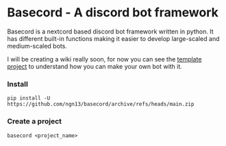 # Basecord - A discord bot framework
Basecord is a nextcord based discord bot framework written in
python. It has different built-in functions making it easier
to develop large-scaled and medium-scaled bots.

I will be creating a wiki really soon, for now you can
see the [template project](https://github.com/ngn13/basecord-template)
to understand how you can make your own bot with it.

### Install
```
pip install -U https://github.com/ngn13/basecord/archive/refs/heads/main.zip
```

### Create a project
```
basecord <project_name>
```
